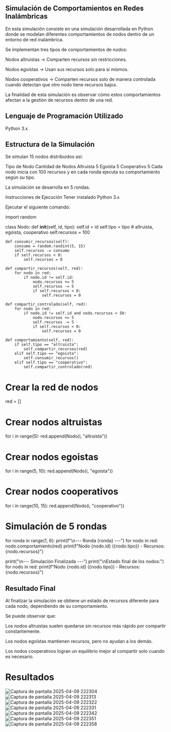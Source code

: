 ## Simulación de Comportamientos en Redes Inalámbricas

En esta simulación consiste en una simulación desarrollada en Python donde se modelan diferentes comportamientos de nodos dentro de un entorno de red inalámbrica.

Se implementan tres tipos de comportamientos de nodos:

Nodos altruistas → Comparten recursos sin restricciones.

Nodos egoístas → Usan sus recursos solo para sí mismos.

Nodos cooperativos → Comparten recursos solo de manera controlada cuando detectan que otro nodo tiene recursos bajos.

La finalidad de esta simulación es observar cómo estos comportamientos afectan a la gestión de recursos dentro de una red.

## Lenguaje de Programación Utilizado
Python 3.x

## Estructura de la Simulación
Se simulan 15 nodos distribuidos así:

Tipo de Nodo	Cantidad de Nodos
Altruista	5
Egoísta	5
Cooperativo	5
Cada nodo inicia con 100 recursos y en cada ronda ejecuta su comportamiento según su tipo.

La simulación se desarrolla en 5 rondas.

Instrucciones de Ejecución
Tener instalado Python 3.x

Ejecutar el siguiente comando:

import random

class Nodo:
    def __init__(self, id, tipo):
        self.id = id
        self.tipo = tipo  # altruista, egoista, cooperativo
        self.recursos = 100

    def consumir_recursos(self):
        consumo = random.randint(5, 15)
        self.recursos -= consumo
        if self.recursos < 0:
            self.recursos = 0

    def compartir_recursos(self, red):
        for nodo in red:
            if nodo.id != self.id:
                nodo.recursos += 5
                self.recursos -= 5
                if self.recursos < 0:
                    self.recursos = 0

    def compartir_controlado(self, red):
        for nodo in red:
            if nodo.id != self.id and nodo.recursos < 50:
                nodo.recursos += 5
                self.recursos -= 5
                if self.recursos < 0:
                    self.recursos = 0

    def comportamiento(self, red):
        if self.tipo == "altruista":
            self.compartir_recursos(red)
        elif self.tipo == "egoista":
            self.consumir_recursos()
        elif self.tipo == "cooperativo":
            self.compartir_controlado(red)

# Crear la red de nodos
red = []

# Crear nodos altruistas
for i in range(5):
    red.append(Nodo(i, "altruista"))

# Crear nodos egoistas
for i in range(5, 10):
    red.append(Nodo(i, "egoista"))

# Crear nodos cooperativos
for i in range(10, 15):
    red.append(Nodo(i, "cooperativo"))

# Simulación de 5 rondas
for ronda in range(1, 6):
    print(f"\n--- Ronda {ronda} ---")
    for nodo in red:
        nodo.comportamiento(red)
        print(f"Nodo {nodo.id} ({nodo.tipo}) - Recursos: {nodo.recursos}")

print("\n--- Simulación Finalizada ---")
print("\nEstado final de los nodos:")
for nodo in red:
    print(f"Nodo {nodo.id} ({nodo.tipo}) - Recursos: {nodo.recursos}")
## Resultado Final
Al finalizar la simulación se obtiene un estado de recursos diferente para cada nodo, dependiendo de su comportamiento.

Se puede observar que:

Los nodos altruistas suelen quedarse sin recursos más rápido por compartir constantemente.

Los nodos egoístas mantienen recursos, pero no ayudan a los demás.

Los nodos cooperativos logran un equilibrio mejor al compartir solo cuando es necesario.

# Resultados

![Captura de pantalla 2025-04-09 222304](https://github.com/user-attachments/assets/5fde8694-8ab4-48b5-b0bd-ea26f40422a1)
![Captura de pantalla 2025-04-09 222313](https://github.com/user-attachments/assets/547c6f10-0ee2-4c4e-a669-c134c3531035)
![Captura de pantalla 2025-04-09 222322](https://github.com/user-attachments/assets/8ea5a989-6b49-4962-b30d-bdf84681ec97)
![Captura de pantalla 2025-04-09 222331](https://github.com/user-attachments/assets/fc930cbd-74fb-4c31-9302-8b315c571bcd)
![Captura de pantalla 2025-04-09 222342](https://github.com/user-attachments/assets/5df2788a-1b8f-4a70-9560-a80c53ff98d5)
![Captura de pantalla 2025-04-09 222351](https://github.com/user-attachments/assets/16136a54-5153-43a0-b339-4aaf6aa31330)
![Captura de pantalla 2025-04-09 222358](https://github.com/user-attachments/assets/79728496-42f0-4c14-9a3c-a4074a826b10)





